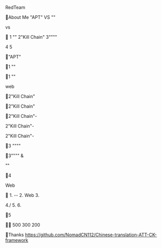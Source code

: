 RedTeam 
 

About Me  "APT" VS ""  

   vs  

 1 "" 2"Kill Chain" 3""""

4 5

"APT"


1 ""

1 ""







web

2"Kill Chain"

2"Kill Chain"   

2"Kill Chain"-



 





 

 

 



2"Kill Chain"-




 

 



2"Kill Chain"-









3 """"

3"""" &   







 

 ""

4 



Web





 1. -- 2. Web 3. 

4./  5.  6.

5 


500 300 200

Thanks
https://github.com/NomadCN112/Chinese-translation-ATT-CK-framework

